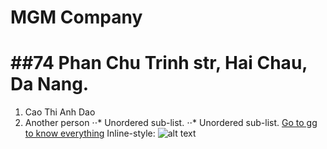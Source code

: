 # MGM Company
##74 Phan Chu Trinh str, Hai Chau, Da Nang.
=======
1. Cao Thi Anh Dao
2. Another person
⋅⋅* Unordered sub-list. 
⋅⋅* Unordered sub-list. 
[Go to gg to know everything](https://www.google.com)
Inline-style: 
![alt text](https://github.com/CaoAnhDao1804/CaoAnhDao1804.github.io/ball.jpg "This is nice ball!")
